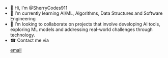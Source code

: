 - 👋 Hi, I’m @SherryCodes911
- 🌱 I’m currently learning AI/ML, Algorithms, Data Structures and Software Engineering
- 💞️ I’m looking to collaborate on projects that involve developing AI tools, exploring ML models and addressing real-world challenges through technology.
- ☎  Contact me via <p><a href="mailto:shahriyarphulpoto@gmail.com">email</a></p>

<!---
SherryCodes911/SherryCodes911 is a ✨ special ✨ repository because its `README.md` (this file) appears on your GitHub profile.
You can click the Preview link to take a look at your changes.
--->
